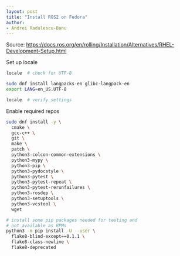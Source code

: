 ```yaml
---
layout: post
title: "Install ROS2 on Fedora"
author:
- Andrei Radulescu-Banu
---
```


Source: https://docs.ros.org/en/rolling/Installation/Alternatives/RHEL-Development-Setup.html

Set up locale

```bash
locale  # check for UTF-8

sudo dnf install langpacks-en glibc-langpack-en
export LANG=en_US.UTF-8

locale  # verify settings
```

Enable required repos

```bash
sudo dnf install -y \
  cmake \
  gcc-c++ \
  git \
  make \
  patch \
  python3-colcon-common-extensions \
  python3-mypy \
  python3-pip \
  python3-pydocstyle \
  python3-pytest \
  python3-pytest-repeat \
  python3-pytest-rerunfailures \
  python3-rosdep \
  python3-setuptools \
  python3-vcstool \
  wget

# install some pip packages needed for testing and
# not available as RPMs
python3 -m pip install -U --user \
  flake8-blind-except==0.1.1 \
  flake8-class-newline \
  flake8-deprecated
```